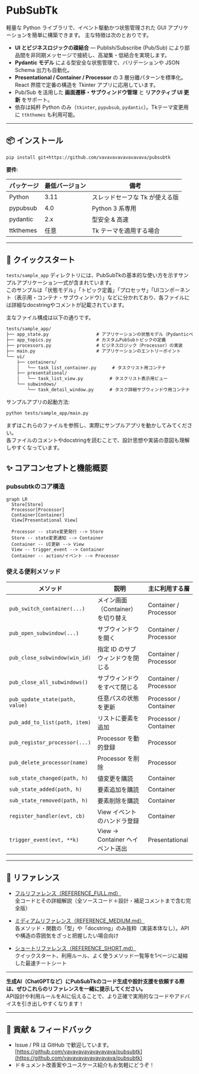 # PubSubTk

軽量な Python ライブラリで、イベント駆動かつ状態管理された GUI アプリケーションを簡単に構築できます。
主な特徴は次のとおりです。

* **UI とビジネスロジックの疎結合** ― Publish/Subscribe (Pub/Sub) により部品間を非同期メッセージで接続し、高凝集・低結合を実現します。
* **Pydantic モデル** による型安全な状態管理で、バリデーションや JSON Schema 出力も自動化。
* **Presentational / Container / Processor** の 3 層分離パターンを標準化。React 界隈で定番の構造を Tkinter アプリに応用しています。
* Pub/Sub を活用した **画面遷移・サブウィンドウ管理** と **リアクティブ UI 更新** をサポート。
* 依存は純粁 Python のみ（`tkinter`, `pypubsub`, `pydantic`）。Tkテーマ変更用に `ttkthemes` も利用可能。

---

## 📦 インストール

```bash
pip install git+https://github.com/vavavavavavavavava/pubsubtk
```

**要件**:

| パッケージ     | 最低バージョン | 備考                            |
| --------- | ------- | ----------------------------- |
| Python    | 3.11    | スレッドセーフな Tk が使える版             |
| pypubsub  | 4.0     | Python 3 系専用  |
| pydantic  | 2.x     | 型安全 & 高速  |
| ttkthemes | 任意      | Tk テーマを適用する場合                 |

---

## 🚀 クイックスタート

`tests/sample_app` ディレクトリには、PubSubTkの基本的な使い方を示すサンプルアプリケーション一式が含まれています。  
このサンプルは「状態モデル」「トピック定義」「プロセッサ」「UIコンポーネント（表示用・コンテナ・サブウィンドウ）」などに分かれており、各ファイルには詳細なdocstringやコメントが記載されています。

主なファイル構成は以下の通りです。

```txt
tests/sample_app/
├── app_state.py                  # アプリケーションの状態モデル（Pydanticベース）の定義
├── app_topics.py                 # カスタムPubSubトピックの定義
├── processors.py                 # ビジネスロジック（Processor）の実装
├── main.py                       # アプリケーションのエントリーポイント
└── ui/
    ├── containers/
    │   └── task_list_container.py      # タスクリスト用コンテナ
    ├── presentational/
    │   └── task_list_view.py          # タスクリスト表示用ビュー
    └── subwindows/
        └── task_detail_window.py      # タスク詳細サブウィンドウ用コンテナ
```

サンプルアプリの起動方法:

```bash
python tests/sample_app/main.py
```

まずはこれらのファイルを参照し、実際にサンプルアプリを動かしてみてください。  
各ファイルのコメントやdocstringを読むことで、設計思想や実装の意図も理解しやすくなっています。

## ✨ コアコンセプトと機能概要

### pubsubtkのコア構造

```mermaid
graph LR
  Store[Store]
  Processor[Processor]
  Container[Container]
  View[Presentational View]
  
  Processor -- state変更発行 --> Store
  Store -- state変更通知 --> Container
  Container -- UI更新 --> View
  View -- trigger_event --> Container
  Container -- action/イベント --> Processor

```

### 使える便利メソッド

| メソッド                            | 説明                       | 主に利用する層               |
| ------------------------------- | ------------------------ | --------------------- |
| `pub_switch_container(...)`     | メイン画面（Container）を切り替え    | Container / Processor |
| `pub_open_subwindow(...)`       | サブウィンドウを開く               | Container / Processor |
| `pub_close_subwindow(win_id)`   | 指定 ID のサブウィンドウを閉じる       | Container / Processor |
| `pub_close_all_subwindows()`    | サブウィンドウをすべて閉じる           | Container / Processor |
| `pub_update_state(path, value)` | 任意パスの状態を更新               | Processor / Container |
| `pub_add_to_list(path, item)`   | リストに要素を追加                | Processor / Container |
| `pub_registor_processor(...)`   | Processor を動的登録          | Processor             |
| `pub_delete_processor(name)`    | Processor を削除            | Processor             |
| `sub_state_changed(path, h)`    | 値変更を購読                   | Container             |
| `sub_state_added(path, h)`      | 要素追加を購読                  | Container             |
| `sub_state_removed(path, h)`    | 要素削除を購読                  | Container             |
| `register_handler(evt, cb)`     | View イベントのハンドラ登録         | Container             |
| `trigger_event(evt, **k)`       | View → Container へイベント送出 | Presentational        |

---

## 📖 リファレンス

- [フルリファレンス（REFERENCE_FULL.md）](docs/REFERENCE_FULL.md)  
  全コードとその詳細解説（全ソースコード＋設計・補足コメントまで含む完全版）

- [ミディアムリファレンス（REFERENCE_MEDIUM.md）](docs/REFERENCE_MEDIUM.md)  
  各メソッド・関数の「型」や「docstring」のみ抜粋（実装本体なし）。APIや構造の雰囲気をざっと把握したい場合向け

- [ショートリファレンス（REFERENCE_SHORT.md）](docs/REFERENCE_SHORT.md)  
  クイックスタート、利用ルール、よく使うメソッド一覧等を1ページに凝縮した最速チートシート

---

**生成AI（ChatGPTなど）にPubSubTkのコード生成や設計支援を依頼する際は、ぜひこれらのリファレンスを一緒に提示してください。**  
API設計や利用ルールをAIに伝えることで、より正確で実用的なコードやアドバイスを引き出しやすくなります！

---

## 🙌 貢献 & フィードバック

* Issue / PR は GitHub で歓迎しています。
  [https://github.com/vavavavavavavavava/pubsubtk](https://github.com/vavavavavavavavava/pubsubtk)
* ドキュメント改善案やユースケース紹介もお気軽にどうぞ！
